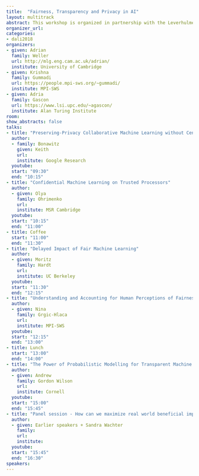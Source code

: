 ```yaml
---
title:  "Fairness, Transparency and Privacy in AI"
layout: multitrack
abstract: This workshop is organized in partnership with the Leverhulme Centre for the Future of Intelligence. </br></br>
organizer_url: 
categories:
- dali2018
organizers:
- given: Adrian 
  family: Weller
  url: http://mlg.eng.cam.ac.uk/adrian/
  institute: University of Cambridge
- given: Krishna
  family: Gummadi
  url: https://people.mpi-sws.org/~gummadi/
  institute: MPI-SWS
- given: Adria
  family: Gascon
  url: https://www.lsi.upc.edu/~agascon/
  institute: Alan Turing Institute
room: 
show_abstracts: false
talks:
- title: "Preserving-Privacy Collaborative Machine Learning without Centralized Training Data"
  author:
  - family: Bonawitz
    given: Keith
    url: 
    institute: Google Research
  youtube: 
  start: "09:30"
  end: "10:15" 
- title: "Confidential Machine Learning on Trusted Processors"
  author:
  - given: Olya 
    family: Ohrimenko
    url: 
    institute: MSR Cambridge
  youtube: 
  start: "10:15"
  end: "11:00" 
- title: Coffee
  start: "11:00"
  end: "11:30"
- title: "Delayed Impact of Fair Machine Learning"
  author: 
  - given: Moritz
    family: Hardt
    url: 
    institute: UC Berkeley
  youtube: 
  start: "11:30"
  end: "12:15" 
- title: "Understanding and Accounting for Human Perceptions of Fairness in Algorithmic Decision Making"
  author: 
  - given: Nina
    family: Grgic-Hlaca
    url: 
    institute: MPI-SWS
  youtube: 
  start: "12:15"
  end: "13:00" 
- title: Lunch
  start: "13:00"
  end: "14:00"
- title: "The Power of Probabilistic Modelling for Transparent Machine Learning and Scientific Discovery"
  author:
  - given: Andrew
    family: Gordon Wilson
    url: 
    institute: Cornell
  youtube: 
  start: "15:00"
  end: "15:45"
- title: "Panel session - How can we maximize real world beneficial impact?"
  author:
  - given: Earlier speakers + Sandra Wachter
    family:
    url: 
    institute: 
  youtube: 
  start: "15:45"
  end: "16:30"
speakers:
---
```

